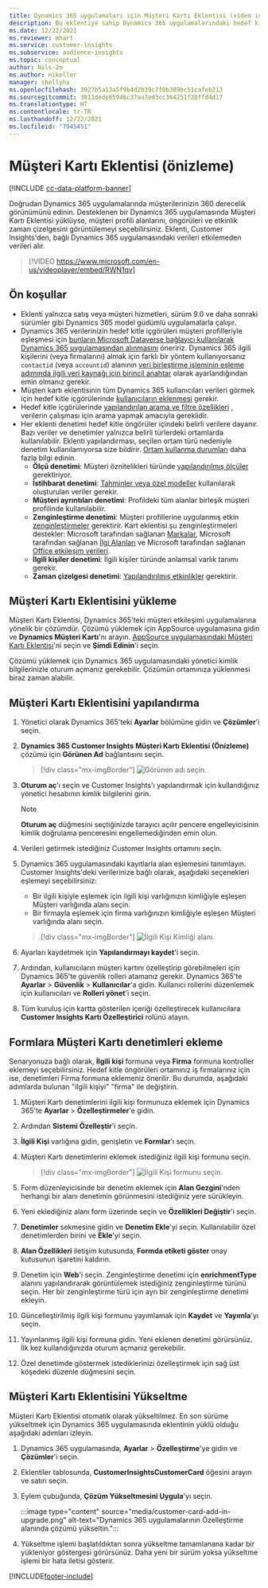 ```yaml
---
title: Dynamics 365 uygulamaları için Müşteri Kartı Eklentisi (video içerir)
description: Bu eklentiye sahip Dynamics 365 uygulamalarındaki hedef kitle öngörülerdeki verileri gösterin.
ms.date: 12/22/2021
ms.reviewer: mhart
ms.service: customer-insights
ms.subservice: audience-insights
ms.topic: conceptual
author: Nils-2m
ms.author: nikeller
manager: shellyha
ms.openlocfilehash: 3927b5a13a5f9b4d2b39c7f0b389bc51cafeb213
ms.sourcegitcommit: 3811dede65946c37aa7ed3cc364251f20ffd4d17
ms.translationtype: HT
ms.contentlocale: tr-TR
ms.lasthandoff: 12/22/2021
ms.locfileid: "7945451"
---
```

# <a name="customer-card-add-in-preview"></a>Müşteri Kartı Eklentisi (önizleme)

[!INCLUDE [cc-data-platform-banner](../includes/cc-data-platform-banner.md)]

Doğrudan Dynamics 365 uygulamalarında müşterilerinizin 360 derecelik görünümünü edinin. Desteklenen bir Dynamics 365 uygulamasında Müşteri Kartı Eklentisi yüklüyse, müşteri profili alanlarını, öngörüleri ve etkinlik zaman çizelgesini görüntülemeyi seçebilirsiniz. Eklenti, Customer Insights'den, bağlı Dynamics 365 uygulamasındaki verileri etkilemeden verileri alır.

> [!VIDEO https://www.microsoft.com/en-us/videoplayer/embed/RWN1qv]

## <a name="prerequisites"></a>Ön koşullar

- Eklenti yalnızca satış veya müşteri hizmetleri, sürüm 9.0 ve daha sonraki sürümler gibi Dynamics 365 model güdümlü uygulamalarla çalışır.
- Dynamics 365 verilerinizin hedef kitle içgörüleri müşteri profilleriyle eşleşmesi için [bunların Microsoft Dataverse bağlayıcı kullanılarak Dynamics 365 uygulamasından alınmasını](connect-power-query.md) öneririz. Dynamics 365 ilgili kişilerini (veya firmalarını) almak için farklı bir yöntem kullanıyorsanız `contactid` (veya `accountid`) alanının [veri birleştirme işleminin eşleme adımında ilgili veri kaynağı için birincil anahtar](map-entities.md#select-primary-key-and-semantic-type-for-attributes) olarak ayarlandığından emin olmanız gerekir. 
- Müşteri kartı eklentisinin tüm Dynamics 365 kullanıcıları verileri görmek için hedef kitle içgörülerinde [kullanıcıların eklenmesi](permissions.md) gerekir.
- Hedef kitle içgörülerinde [yapılandırılan arama ve filtre özellikleri](search-filter-index.md) , verilerin çalışması için arama yapmak amacıyla gereklidir.
- Her eklenti denetimi hedef kitle öngörüler içindeki belirli verilere dayanır. Bazı veriler ve denetimler yalnızca belirli türlerdeki ortamlarda kullanılabilir. Eklenti yapılandırması, seçilen ortam türü nedeniyle denetim kullanılamıyorsa size bildirir. [Ortam kullanma durumları](work-with-business-accounts.md) daha fazla bilgi edinin.
  - **Ölçü denetimi**: Müşteri öznitelikleri türünde [yapılandırılmış ölçüler](measures.md) gerektiriyor.
  - **İstihbarat denetimi**: [Tahminler veya özel modeller](predictions-overview.md) kullanılarak oluşturulan veriler gerekir.
  - **Müşteri ayrıntıları denetimi**: Profildeki tüm alanlar birleşik müşteri profilinde kullanılabilir.
  - **Zenginleştirme denetimi**: Müşteri profillerine uygulanmış etkin [zenginleştirmeler](enrichment-hub.md) gerektirir. Kart eklentisi şu zenginleştirmeleri destekler: Microsoft tarafından sağlanan [Markalar](enrichment-microsoft.md), Microsoft tarafından sağlanan [İlgi Alanları](enrichment-microsoft.md) ve Microsoft tarafından sağlanan [Office etkileşim verileri](enrichment-office.md).
  - **İlgili kişiler denetimi**: İlgili kişiler türünde anlamsal varlık tanımı gerekir.
  - **Zaman çizelgesi denetimi**: [Yapılandırılmış etkinlikler](activities.md) gerektirir.

## <a name="install-the-customer-card-add-in"></a>Müşteri Kartı Eklentisini yükleme

Müşteri Kartı Eklentisi, Dynamics 365'teki müşteri etkileşimi uygulamalarına yönelik bir çözümdür. Çözümü yüklemek için AppSource uygulamasına gidin ve **Dynamics Müşteri Kartı**'nı arayın. [AppSource uygulamasındaki Müşteri Kartı Eklentisi](https://appsource.microsoft.com/product/dynamics-365/mscrm.dynamics_365_customer_insights_customer_card_addin?tab=Overview)'ni seçin ve **Şimdi Edinin**'i seçin.

Çözümü yüklemek için Dynamics 365 uygulamasındaki yönetici kimlik bilgilerinizle oturum açmanız gerekebilir. Çözümün ortamınıza yüklenmesi biraz zaman alabilir.

## <a name="configure-the-customer-card-add-in"></a>Müşteri Kartı Eklentisini yapılandırma

1. Yönetici olarak Dynamics 365'teki **Ayarlar** bölümüne gidin ve **Çözümler**'i seçin.

1. **Dynamics 365 Customer Insights Müşteri Kartı Eklentisi (Önizleme)** çözümü için **Görünen Ad** bağlantısını seçin.

   > [!div class="mx-imgBorder"]
   > ![Görünen adı seçin.](media/select-display-name.png "Görünen adı seçme.")

1. **Oturum aç**'ı seçin ve Customer Insights'ı yapılandırmak için kullandığınız yönetici hesabının kimlik bilgilerini girin.

   > [!NOTE]
   > **Oturum aç** düğmesini seçtiğinizde tarayıcı açılır pencere engelleyicisinin kimlik doğrulama penceresini engellemediğinden emin olun.

1. Verileri getirmek istediğiniz Customer Insights ortamını seçin.

1. Dynamics 365 uygulamasındaki kayıtlarla alan eşlemesini tanımlayın. Customer Insights'deki verilerinize bağlı olarak, aşağıdaki seçenekleri eşlemeyi seçebilirsiniz:
   - Bir ilgili kişiyle eşlemek için ilgili kişi varlığınızın kimliğiyle eşleşen Müşteri varlığında alanı seçin.
   - Bir firmayla eşlemek için firma varlığınızın kimliğiyle eşleşen Müşteri varlığında alanı seçin.

   > [!div class="mx-imgBorder"]
   > ![İlgili Kişi Kimliği alanı.](media/contact-id-field.png "İlgili Kişi Kimliği alanı.")

1. Ayarları kaydetmek için **Yapılandırmayı kaydet**'i seçin.

1. Ardından, kullanıcıların müşteri kartını özelleştirip görebilmeleri için Dynamics 365'te güvenlik rolleri atamanız gerekir. Dynamics 365'te **Ayarlar** > **Güvenlik** > **Kullanıcılar**'a gidin. Kullanıcı rollerini düzenlemek için kullanıcıları ve **Rolleri yönet**'i seçin.

1. Tüm kuruluş için kartta gösterilen içeriği özelleştirecek kullanıcılara **Customer Insights Kartı Özelleştirici** rolünü atayın.

## <a name="add-customer-card-controls-to-forms"></a>Formlara Müşteri Kartı denetimleri ekleme

Senaryonuza bağlı olarak, **İlgili kişi** formuna veya **Firma** formuna kontroller eklemeyi seçebilirsiniz. Hedef kitle öngörüleri ortamınız iş firmalarınız için ise, denetimleri Firma formuna eklemeniz önerilir. Bu durumda, aşağıdaki adımlarda bulunan "ilgili kişiyi" "firma" ile değiştirin.

1. Müşteri Kartı denetimlerini ilgili kişi formunuza eklemek için Dynamics 365'te **Ayarlar** > **Özelleştirmeler**'e gidin.

1. Ardından **Sistemi Özelleştir**'i seçin.

1. **İlgili Kişi** varlığına gidin, genişletin ve **Formlar**'ı seçin.

1. Müşteri Kartı denetimlerini eklemek istediğiniz ilgili kişi formunu seçin.

    > [!div class="mx-imgBorder"]
    > ![İlgili Kişi formunu seçin.](media/contact-active-forms.png "İlgili Kişi formunu seçme.")

1. Form düzenleyicisinde bir denetim eklemek için **Alan Gezgini**'nden herhangi bir alanı denetimin görünmesini istediğiniz yere sürükleyin.

1. Yeni eklediğiniz alanı form üzerinde seçin ve **Özellikleri Değiştir**'i seçin.

1. **Denetimler** sekmesine gidin ve **Denetim Ekle**'yi seçin. Kullanılabilir özel denetimlerden birini ve **Ekle**'yi seçin.

1. **Alan Özellikleri** iletişim kutusunda, **Formda etiketi göster** onay kutusunun işaretini kaldırın.

1. Denetim için **Web**'i seçin. Zenginleştirme denetimi için **enrichmentType** alanını yapılandırarak görüntülemek istediğiniz zenginleştirme türünü seçin. Her bir zenginleştirme türü için ayrı bir zenginleştirme denetimi ekleyin.

1. Güncelleştirilmiş ilgili kişi formunu yayımlamak için **Kaydet** ve **Yayımla**'yı seçin.

1. Yayınlanmış ilgili kişi formuna gidin. Yeni eklenen denetimi görürsünüz. İlk kez kullandığınızda oturum açmanız gerekebilir.

1. Özel denetimde göstermek istediklerinizi özelleştirmek için sağ üst köşedeki düzenle düğmesini seçin.

## <a name="upgrade-customer-card-add-in"></a>Müşteri Kartı Eklentisini Yükseltme

Müşteri Kartı Eklentisi otomatik olarak yükseltilmez. En son sürüme yükseltmek için Dynamics 365 uygulamasında eklentinin yüklü olduğu aşağıdaki adımları izleyin.

1. Dynamics 365 uygulamasında, **Ayarlar** > **Özelleştirme**'ye gidin ve **Çözümler**'i seçin.

1. Eklentiler tablosunda, **CustomerInsightsCustomerCard** öğesini arayın ve satırı seçin.

1. Eylem çubuğunda, **Çözüm Yükseltmesini Uygula**'yı seçin.

   :::image type="content" source="media/customer-card-add-in-upgrade.png" alt-text="Dynamics 365 uygulamalarının Özelleştirme alanında çözümü yükseltin.":::

1. Yükseltme işlemi başlatıldıktan sonra yükseltme tamamlanana kadar bir yükleniyor göstergesi görürsünüz. Daha yeni bir sürüm yoksa yükseltme işlemi bir hata iletisi gösterir.


[!INCLUDE[footer-include](../includes/footer-banner.md)]
